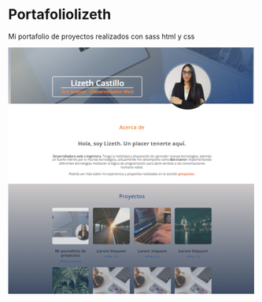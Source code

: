 # Portafoliolizeth
Mi portafolio de proyectos realizados con sass html y css

![mifoto](imagenportafolio.png)
